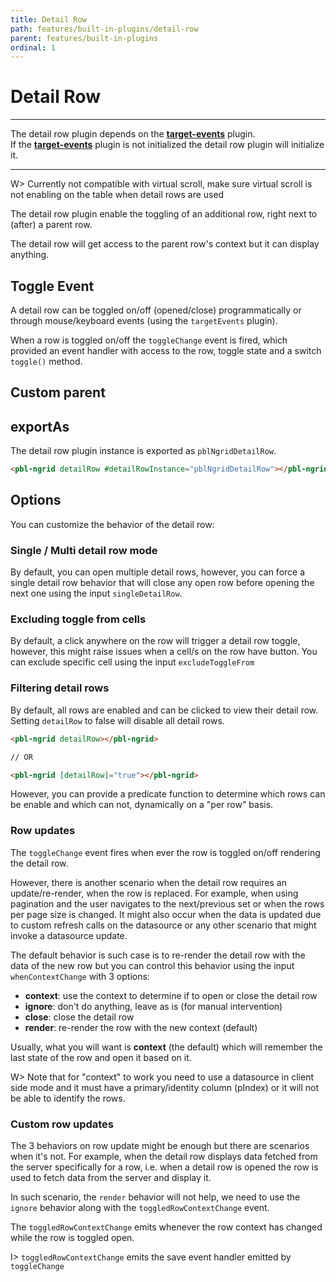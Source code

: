 ```yaml
---
title: Detail Row
path: features/built-in-plugins/detail-row
parent: features/built-in-plugins
ordinal: 1
---
```

# Detail Row

---

The detail row plugin depends on the **[target-events](../target-events)** plugin.  
If the **[target-events](../target-events)** plugin is not initialized the detail row plugin will initialize it.

---

W> Currently not compatible with virtual scroll, make sure virtual scroll is not enabling on the table when detail rows are used

The detail row plugin enable the toggling of an additional row, right next to (after) a parent row.

The detail row will get access to the parent row's context but it can display anything.

## Toggle Event

A detail row can be toggled on/off (opened/close) programmatically or through mouse/keyboard events (using the `targetEvents` plugin).

When a row is toggled on/off the `toggleChange` event is fired, which provided an event handler with access to the row, toggle state and a switch `toggle()` method.

<div pbl-example-view="pbl-detail-row-example"></div>

## Custom parent

<div pbl-example-view="pbl-custom-parent-example"></div>

## exportAs

The detail row plugin instance is exported as `pblNgridDetailRow`.

```html
<pbl-ngrid detailRow #detailRowInstance="pblNgridDetailRow"></pbl-ngrid>
```

## Options

You can customize the behavior of the detail row:

### Single / Multi detail row mode

By default, you can open multiple detail rows, however, you can force a single detail row behavior that will
close any open row before opening the next one using the input `singleDetailRow`.

### Excluding toggle from cells

By default, a click anywhere on the row will trigger a detail row toggle, however, this might raise issues
when a cell/s on the row have button. You can exclude specific cell using the input `excludeToggleFrom`

<div pbl-example-view="pbl-single-and-exclude-mode-example"></div>

### Filtering detail rows

By default, all rows are enabled and can be clicked to view their detail row. Setting `detailRow` to false will disable all detail rows.

```html
<pbl-ngrid detailRow></pbl-ngrid>

// OR

<pbl-ngrid [detailRow]="true"></pbl-ngrid>
```

However, you can provide a predicate function to determine which rows can be enable and which can not, dynamically on a "per row" basis.

<div pbl-example-view="pbl-predicate-example"></div>

### Row updates

The `toggleChange` event fires when ever the row is toggled on/off rendering the detail row.

However, there is another scenario when the detail row requires an update/re-render, when the row is replaced.
For example, when using pagination and the user navigates to the next/previous set or when the rows per page size is changed.
It might also occur when the data is updated due to custom refresh calls on the datasource or any other scenario that might invoke a datasource update.

The default behavior is such case is to re-render the detail row with the data of the new row but you can control this behavior using the input `whenContextChange` with 3 options:

- **context**: use the context to determine if to open or close the detail row
- **ignore**: don't do anything, leave as is (for manual intervention)
- **close**: close the detail row
- **render**: re-render the row with the new context (default)

Usually, what you will want is **context** (the default) which will remember the last state of the row and open it based on it.

W> Note that for "context" to work you need to use a datasource in client side mode and it must have a primary/identity column (pIndex) or it will not be able to identify the rows.

<div pbl-example-view="pbl-multi-page-example"></div>

### Custom row updates

The 3 behaviors on row update might be enough but there are scenarios when it's not. For example, when the detail row displays data fetched from the server
specifically for a row, i.e. when a detail row is opened the row is used to fetch data from the server and display it.

In such scenario, the `render` behavior will not help, we need to use the `ignore` behavior along with the `toggledRowContextChange` event.

The `toggledRowContextChange` emits whenever the row context has changed while the row is toggled open.

I> `toggledRowContextChange` emits the save event handler emitted by `toggleChange`
